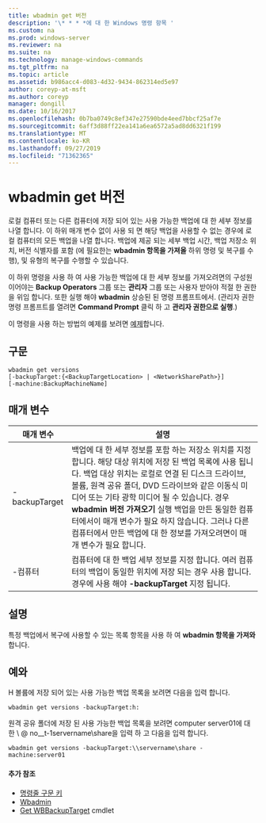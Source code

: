 ```yaml
---
title: wbadmin get 버전
description: '\* * * *에 대 한 Windows 명령 항목 '
ms.custom: na
ms.prod: windows-server
ms.reviewer: na
ms.suite: na
ms.technology: manage-windows-commands
ms.tgt_pltfrm: na
ms.topic: article
ms.assetid: b986acc4-d083-4d32-9434-862314ed5e97
author: coreyp-at-msft
ms.author: coreyp
manager: dongill
ms.date: 10/16/2017
ms.openlocfilehash: 0b7ba0749c8ef347e27590bde4eed7bbcf25af7e
ms.sourcegitcommit: 6aff3d88ff22ea141a6ea6572a5ad8dd6321f199
ms.translationtype: MT
ms.contentlocale: ko-KR
ms.lasthandoff: 09/27/2019
ms.locfileid: "71362365"
---
```

# <a name="wbadmin-get-versions"></a>wbadmin get 버전



로컬 컴퓨터 또는 다른 컴퓨터에 저장 되어 있는 사용 가능한 백업에 대 한 세부 정보를 나열 합니다. 이 하위 매개 변수 없이 사용 되 면 해당 백업을 사용할 수 없는 경우에 로컬 컴퓨터의 모든 백업을 나열 합니다. 백업에 제공 되는 세부 백업 시간, 백업 저장소 위치, 버전 식별자를 포함 (에 필요한는 **wbadmin 항목을 가져올** 하위 명령 및 복구를 수행), 및 유형의 복구를 수행할 수 있습니다.

이 하위 명령을 사용 하 여 사용 가능한 백업에 대 한 세부 정보를 가져오려면의 구성원 이어야는 **Backup Operators** 그룹 또는 **관리자** 그룹 또는 사용자 받아야 적절 한 권한을 위임 합니다. 또한 실행 해야 **wbadmin** 상승된 된 명령 프롬프트에서. (관리자 권한 명령 프롬프트를 열려면 **Command Prompt** 클릭 하 고 **관리자 권한으로 실행**.)

이 명령을 사용 하는 방법의 예제를 보려면 [예제](#BKMK_examples)합니다.

## <a name="syntax"></a>구문

```
wbadmin get versions
[-backupTarget:{<BackupTargetLocation> | <NetworkSharePath>}]
[-machine:BackupMachineName]
```

## <a name="parameters"></a>매개 변수

|매개 변수|설명|
|---------|-----------|
|-backupTarget|백업에 대 한 세부 정보를 포함 하는 저장소 위치를 지정 합니다. 해당 대상 위치에 저장 된 백업 목록에 사용 됩니다. 백업 대상 위치는 로컬로 연결 된 디스크 드라이브, 볼륨, 원격 공유 폴더, DVD 드라이브와 같은 이동식 미디어 또는 기타 광학 미디어 될 수 있습니다. 경우 **wbadmin 버전 가져오기** 실행 백업을 만든 동일한 컴퓨터에서이 매개 변수가 필요 하지 않습니다. 그러나 다른 컴퓨터에서 만든 백업에 대 한 정보를 가져오려면이 매개 변수가 필요 합니다.|
|-컴퓨터|컴퓨터에 대 한 백업 세부 정보를 지정 합니다. 여러 컴퓨터의 백업이 동일한 위치에 저장 되는 경우 사용 합니다. 경우에 사용 해야 **-backupTarget** 지정 됩니다.|

## <a name="remarks"></a>설명

특정 백업에서 복구에 사용할 수 있는 목록 항목을 사용 하 여 **wbadmin 항목을 가져와**합니다.

## <a name="BKMK_examples"></a>예와

H 볼륨에 저장 되어 있는 사용 가능한 백업 목록을 보려면 다음을 입력 합니다.
```
wbadmin get versions -backupTarget:h:
```
원격 공유 폴더에 저장 된 사용 가능한 백업 목록을 보려면 computer server01에 대 한 \\ @ no__t-1servername\share을 입력 하 고 다음을 입력 합니다.
```
wbadmin get versions -backupTarget:\\servername\share -machine:server01
```

#### <a name="additional-references"></a>추가 참조

-   [명령줄 구문 키](command-line-syntax-key.md)
-   [Wbadmin](wbadmin.md)
-   [Get WBBackupTarget](https://technet.microsoft.com/library/jj902447.aspx) cmdlet